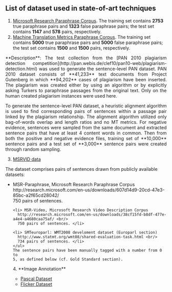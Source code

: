 
## List of dataset used in state-of-art techniques
1. [Microsoft Research Paraphrase Corpus](https://www.microsoft.com/en-us/download/details.aspx?id=52398). The training set contains **2753** true paraphrase pairs and **1323** false paraphrase pairs; the test set contains **1147** and **578** pairs, respectively.
2. [Machine Translation Metrics Paraphrase Corpus](http://www.aclweb.org/anthology/N12-1019.pdf). The training set contains **5000** true paraphrase pairs and **5000** false paraphrase pairs; the test set contains **1500** and **1500** pairs, respectively.
  
  <p align="justify">
  **Description**: The test collection from the [PAN 2010 plagiarism detection competition](http://pan.webis.de/clef10/pan10-web/plagiarism-detection.html) was used to generate the sentence-level PAN dataset. PAN 2010 dataset consists of **41,233** text documents from Project Gutenberg in which **94,202** cases of plagiarism have been inserted. The plagiarism was created either by using an algorithm or by explicitly asking Turkers to paraphrase passages from the original text. Only on the human created plagiarism instances were used here.
  <p align="justify">
  <p align="justify">
  To generate the sentence-level PAN dataset, a heuristic alignment algorithm is used to find corresponding pairs of sentences within a passage pair linked by the plagiarism relationship. The alignment algorithm utilized only bag-of-words overlap and length ratios and no MT metrics. For negative evidence, sentences were sampled from the same document and extracted sentence pairs that have at least 4 content words in common. Then from both the positive and negative evidence files, training set of **10,000** sentence pairs and a test set of **3,000** sentence pairs were created through random sampling.
  <p align="justify">
  
  
3. [MSRVID data](https://www.cs.york.ac.uk/semeval-2012/task6/data/uploads/datasets/) 
  <p>
    The dataset comprises pairs of sentences drawn from publicly
    available datasets:
    <ul>
    <li> MSR-Paraphrase, Microsoft Research Paraphrase Corpus
      http://research.microsoft.com/en-us/downloads/607d14d9-20cd-47e3-85bc-a2f65cd28042/ <br/>
      750 pairs of sentences. </li>

    <li> MSR-Video, Microsoft Research Video Description Corpus
      http://research.microsoft.com/en-us/downloads/38cf15fd-b8df-477e-a4e4-a4680caa75af/ <br/>
      750 pairs of sentences. </li>

    <li> SMTeuroparl: WMT2008 develoment dataset (Europarl section)
      http://www.statmt.org/wmt08/shared-evaluation-task.html <br/>
      734 pairs of sentences. </li>
    </ul>
    The sentence pairs have been manually tagged with a number from 0 to
    5, as defined below (cf. Gold Standard section).
  </p>
4. **Image Annotation** 
    <ul>
      <li> <a href = "http://nlp.cs.illinois.edu/HockenmaierGroup/pascal-sentences/index.html"> Pascal Dataset </a> </li>
      <li> <a href = "http://nlp.cs.illinois.edu/HockenmaierGroup/8k-pictures.html">Flicker Dataset </a> </li>
    </ul>
